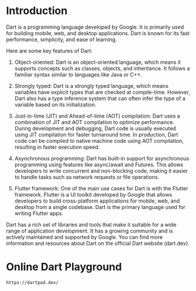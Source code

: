 # Introduction
Dart is a programming language developed by Google. It is primarily used for building mobile, web, and desktop applications. Dart is known for its fast performance, simplicity, and ease of learning.

Here are some key features of Dart:

1. Object-oriented: Dart is an object-oriented language, which means it supports concepts such as classes, objects, and inheritance. It follows a familiar syntax similar to languages like Java or C++.

2. Strongly typed: Dart is a strongly typed language, which means variables have explicit types that are checked at compile-time. However, Dart also has a type inference system that can often infer the type of a variable based on its initialization.

3. Just-in-time (JIT) and Ahead-of-time (AOT) compilation: Dart uses a combination of JIT and AOT compilation to optimize performance. During development and debugging, Dart code is usually executed using JIT compilation for faster turnaround time. In production, Dart code can be compiled to native machine code using AOT compilation, resulting in faster execution speed.

4. Asynchronous programming: Dart has built-in support for asynchronous programming using features like async/await and Futures. This allows developers to write concurrent and non-blocking code, making it easier to handle tasks such as network requests or file operations.

5. Flutter framework: One of the main use cases for Dart is with the Flutter framework. Flutter is a UI toolkit developed by Google that allows developers to build cross-platform applications for mobile, web, and desktop from a single codebase. Dart is the primary language used for writing Flutter apps.

Dart has a rich set of libraries and tools that make it suitable for a wide range of application development. It has a growing community and is actively maintained and supported by Google. You can find more information and resources about Dart on the official Dart website (dart.dev).

# Online Dart Playground
```
https://dartpad.dev/
```
